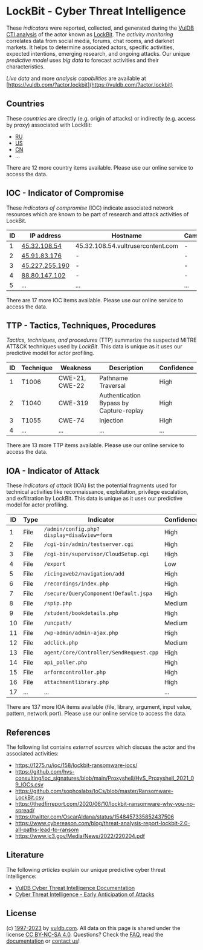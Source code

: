 # LockBit - Cyber Threat Intelligence

These _indicators_ were reported, collected, and generated during the [VulDB CTI analysis](https://vuldb.com/?kb.cti) of the actor known as [LockBit](https://vuldb.com/?actor.lockbit). The _activity monitoring_ correlates data from social media, forums, chat rooms, and darknet markets. It helps to determine associated actors, specific activities, expected intentions, emerging research, and ongoing attacks. Our unique _predictive model_ uses _big data_ to forecast activities and their characteristics.

_Live data_ and more _analysis capabilities_ are available at [https://vuldb.com/?actor.lockbit](https://vuldb.com/?actor.lockbit)

## Countries

These _countries_ are directly (e.g. origin of attacks) or indirectly (e.g. access by proxy) associated with LockBit:

* [RU](https://vuldb.com/?country.ru)
* [US](https://vuldb.com/?country.us)
* [CN](https://vuldb.com/?country.cn)
* ...

There are 12 more country items available. Please use our online service to access the data.

## IOC - Indicator of Compromise

These _indicators of compromise_ (IOC) indicate associated network resources which are known to be part of research and attack activities of LockBit.

ID | IP address | Hostname | Campaign | Confidence
-- | ---------- | -------- | -------- | ----------
1 | [45.32.108.54](https://vuldb.com/?ip.45.32.108.54) | 45.32.108.54.vultrusercontent.com | - | High
2 | [45.91.83.176](https://vuldb.com/?ip.45.91.83.176) | - | - | High
3 | [45.227.255.190](https://vuldb.com/?ip.45.227.255.190) | - | - | High
4 | [88.80.147.102](https://vuldb.com/?ip.88.80.147.102) | - | - | High
5 | ... | ... | ... | ...

There are 17 more IOC items available. Please use our online service to access the data.

## TTP - Tactics, Techniques, Procedures

_Tactics, techniques, and procedures_ (TTP) summarize the suspected MITRE ATT&CK techniques used by _LockBit_. This data is unique as it uses our predictive model for actor profiling.

ID | Technique | Weakness | Description | Confidence
-- | --------- | -------- | ----------- | ----------
1 | T1006 | CWE-21, CWE-22 | Pathname Traversal | High
2 | T1040 | CWE-319 | Authentication Bypass by Capture-replay | High
3 | T1055 | CWE-74 | Injection | High
4 | ... | ... | ... | ...

There are 13 more TTP items available. Please use our online service to access the data.

## IOA - Indicator of Attack

These _indicators of attack_ (IOA) list the potential fragments used for technical activities like reconnaissance, exploitation, privilege escalation, and exfiltration by LockBit. This data is unique as it uses our predictive model for actor profiling.

ID | Type | Indicator | Confidence
-- | ---- | --------- | ----------
1 | File | `/admin/config.php?display=disa&view=form` | High
2 | File | `/cgi-bin/admin/testserver.cgi` | High
3 | File | `/cgi-bin/supervisor/CloudSetup.cgi` | High
4 | File | `/export` | Low
5 | File | `/icingaweb2/navigation/add` | High
6 | File | `/recordings/index.php` | High
7 | File | `/secure/QueryComponent!Default.jspa` | High
8 | File | `/spip.php` | Medium
9 | File | `/student/bookdetails.php` | High
10 | File | `/uncpath/` | Medium
11 | File | `/wp-admin/admin-ajax.php` | High
12 | File | `adclick.php` | Medium
13 | File | `agent/Core/Controller/SendRequest.cpp` | High
14 | File | `api_poller.php` | High
15 | File | `arformcontroller.php` | High
16 | File | `attachmentlibrary.php` | High
17 | ... | ... | ...

There are 137 more IOA items available (file, library, argument, input value, pattern, network port). Please use our online service to access the data.

## References

The following list contains _external sources_ which discuss the actor and the associated activities:

* https://1275.ru/ioc/158/lockbit-ransomware-iocs/
* https://github.com/hvs-consulting/ioc_signatures/blob/main/Proxyshell/HvS_Proxyshell_2021_09_IOCs.csv
* https://github.com/sophoslabs/IoCs/blob/master/Ransomware-LockBit.csv
* https://thedfirreport.com/2020/06/10/lockbit-ransomware-why-you-no-spread/
* https://twitter.com/OscarAldana/status/1548457335852437506
* https://www.cybereason.com/blog/threat-analysis-report-lockbit-2.0-all-paths-lead-to-ransom
* https://www.ic3.gov/Media/News/2022/220204.pdf

## Literature

The following _articles_ explain our unique predictive cyber threat intelligence:

* [VulDB Cyber Threat Intelligence Documentation](https://vuldb.com/?kb.cti)
* [Cyber Threat Intelligence - Early Anticipation of Attacks](https://www.scip.ch/en/?labs.20201022)

## License

(c) [1997-2023](https://vuldb.com/?kb.changelog) by [vuldb.com](https://vuldb.com/?kb.about). All data on this page is shared under the license [CC BY-NC-SA 4.0](https://creativecommons.org/licenses/by-nc-sa/4.0/). Questions? Check the [FAQ](https://vuldb.com/?kb.faq), read the [documentation](https://vuldb.com/?kb) or [contact us](https://vuldb.com/?contact)!
